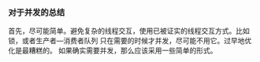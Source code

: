 ### 对于并发的总结
首先，尽可能简单。避免复杂的线程交互，使用已被证实的线程交互方式。比如锁，或者生产者—消费者队列
只在需要的时候才并发，尽可能不用它。过早地优化是最糟糕的。
如果确实需要并发，那么应该采用一些简单的形式。
